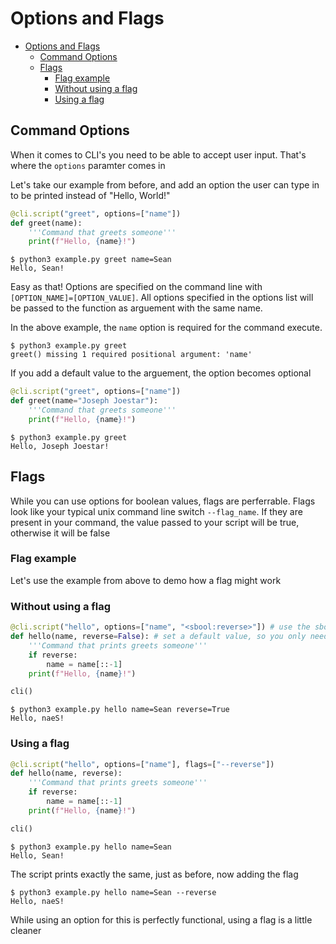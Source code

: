 # Options and Flags
- [Options and Flags](#options-and-flags)
  - [Command Options](#command-options)
  - [Flags](#flags)
    - [Flag example](#flag-example)
    - [Without using a flag](#without-using-a-flag)
    - [Using a flag](#using-a-flag)

## Command Options
When it comes to CLI's you need to be able to accept user input. That's where the `options` paramter comes in

Let's take our example from before, and add an option the user can type in to be printed instead of "Hello, World!"

```py
@cli.script("greet", options=["name"])
def greet(name):
    '''Command that greets someone'''
    print(f"Hello, {name}!")
```
```
$ python3 example.py greet name=Sean
Hello, Sean!
```

Easy as that! Options are specified on the command line with `[OPTION_NAME]=[OPTION_VALUE]`.
All options specified in the options list will be passed to the function as arguement with the same name.

In the above example, the `name` option is required for the command execute.

```
$ python3 example.py greet
greet() missing 1 required positional argument: 'name'
```

If you add a default value to the arguement, the option becomes optional
```py
@cli.script("greet", options=["name"])
def greet(name="Joseph Joestar"):
    '''Command that greets someone'''
    print(f"Hello, {name}!")
```

```
$ python3 example.py greet
Hello, Joseph Joestar!
```

## Flags
While you can use options for boolean values, flags are perferrable. Flags look like your typical unix command line switch `--flag_name`. If they are present in your command, the value passed to your script will be true, otherwise it will be false
### Flag example
Let's use the example from above to demo how a flag might work
### Without using a flag
```py
@cli.script("hello", options=["name", "<sbool:reverse>"]) # use the sbool converter to convert the string "True" to a boolean True
def hello(name, reverse=False): # set a default value, so you only need to specify when it's true
    '''Command that prints greets someone'''
    if reverse:
        name = name[::-1]
    print(f"Hello, {name}!")

cli()
```
```
$ python3 example.py hello name=Sean reverse=True
Hello, naeS!
```

### Using a flag
```py
@cli.script("hello", options=["name"], flags=["--reverse"])
def hello(name, reverse):
    '''Command that prints greets someone'''
    if reverse:
        name = name[::-1]
    print(f"Hello, {name}!")

cli()
```
```
$ python3 example.py hello name=Sean
Hello, Sean!
```
The script prints exactly the same, just as before, now adding the flag
```
$ python3 example.py hello name=Sean --reverse
Hello, naeS!
```
While using an option for this is perfectly functional, using a flag is a little cleaner